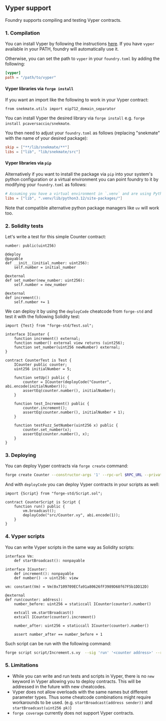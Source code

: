 ## Vyper support

Foundry supports compiling and testing Vyper contracts.

### 1. Compilation

You can install Vyper by following the instructions [here](https://vyper.readthedocs.io/en/stable/installing-vyper.html). If you have `vyper` available in your PATH, foundry will automatically use it.

Otherwise, you can set the path to `vyper` in your `foundry.toml` by adding the following:
```toml
[vyper]
path = "/path/to/vyper"
```

#### Vyper libraries via `forge install`

If you want an import like the following to work in your Vyper contract:

```vyper
from snekmate.utils import eip712_domain_separator
```

You can install Vyper the desired library via `forge install` e.g. `forge install pcaversaccio/snekmate`.

You then need to adjust your `foundry.toml` as follows (replacing "snekmate" with the name of your
desired package):

```toml
skip = ["**/lib/snekmate/**"]
libs = ["lib", "lib/snekmate/src"]
```

#### Vyper libraries via `pip`

Alternatively if you want to install the package via `pip` into your system's python configuration
or a virtual environment you can point foundry to it by modifying your `foundry.toml` as follows:

```toml
# Assuming you have a virtual environment in `.venv` and are using Python 3.12
libs = ["lib", ".venv/lib/python3.12/site-packages/"]
```

Note that compatible alternative python package managers like `uv` will work too.

### 2. Solidity tests

Let's write a test for this simple Counter contract:

```vyper
number: public(uint256)

@deploy
@payable
def __init__(initial_number: uint256):
    self.number = initial_number

@external
def set_number(new_number: uint256):
    self.number = new_number

@external
def increment():
    self.number += 1
```

We can deploy it by using the `deployCode` cheatcode from `forge-std` and test it with the following Solidity test:
```solidity
import {Test} from "forge-std/Test.sol";

interface ICounter {
    function increment() external;
    function number() external view returns (uint256);
    function set_number(uint256 newNumber) external;
}

contract CounterTest is Test {
    ICounter public counter;
    uint256 initialNumber = 5;

    function setUp() public {
        counter = ICounter(deployCode("Counter", abi.encode(initialNumber)));
        assertEq(counter.number(), initialNumber);
    }

    function test_Increment() public {
        counter.increment();
        assertEq(counter.number(), initialNumber + 1);
    }

    function testFuzz_SetNumber(uint256 x) public {
        counter.set_number(x);
        assertEq(counter.number(), x);
    }
}
```

### 3. Deploying

You can deploy Vyper contracts via `forge create` command:
```bash
forge create Counter --constructor-args '1' --rpc-url $RPC_URL --private-key $PRIVATE_KEY
```

And with `deployCode` you can deploy Vyper contracts in your scripts as well:
```solidity
import {Script} from "forge-std/Script.sol";

contract CounterScript is Script {
    function run() public {
        vm.broadcast();
        deployCode("src/Counter.vy", abi.encode(1));
    }
}
```

### 4. Vyper scripts

You can write Vyper scripts in the same way as Solidity scripts:
```vyper
interface Vm:
    def startBroadcast(): nonpayable

interface ICounter:
    def increment(): nonpayable
    def number() -> uint256: view

vm: constant(Vm) = Vm(0x7109709ECfa91a80626fF3989D68f67F5b1DD12D)

@external
def run(counter: address):
    number_before: uint256 = staticcall ICounter(counter).number()

    extcall vm.startBroadcast()
    extcall ICounter(counter).increment()

    number_after: uint256 = staticcall ICounter(counter).number()

    assert number_after == number_before + 1
```

Such script can be run with the following command:
```bash
forge script script/Increment.s.vy  --sig 'run' '<counter address>' --rpc-url $RPC_URL --broadcast  --private-key $PRIVATE_KEY
```

### 5. Limitations

- While you can write and run tests and scripts in Vyper, there is no `new` keyword in Vyper allowing you to deploy contracts. This will be addressed in the future with new cheatcodes.
- Vyper does not allow overloads with the same names but different parameter types. Thus some cheatcode combinations might require workarounds to be used. (e.g. `startBroadcast(address sender))` and `startBroadcast(uint256 pk)`)
- `forge coverage` currently does not support Vyper contracts.

